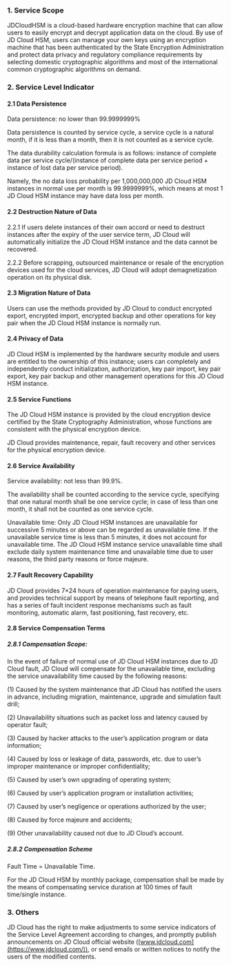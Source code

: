 ### **1. Service Scope**

 JDCloudHSM is a cloud-based hardware encryption machine that can allow users to easily encrypt and decrypt application data on the cloud. By use of JD Cloud HSM, users can manage your own keys using an encryption machine that has been authenticated by the State Encryption Administration and protect data privacy and regulatory compliance requirements by selecting domestic cryptographic algorithms and most of the international common cryptographic algorithms on demand.

### **2. Service Level Indicator**

#### **2.1 Data Persistence**

Data persistence: no lower than 99.9999999%

Data persistence is counted by service cycle, a service cycle is a natural month, if it is less than a month, then it is not counted as a service cycle.

The data durability calculation formula is as follows: instance of complete data per service cycle/(instance of complete data per service period + instance of lost data per service period).

Namely, the no data loss probability per 1,000,000,000 JD Cloud HSM instances in normal use per month is 99.9999999%, which means at most 1 JD Cloud HSM instance may have data loss per month.

#### **2.2 Destruction Nature of Data**

2.2.1 If users delete instances of their own accord or need to destruct instances after the expiry of the user service term, JD Cloud will automatically initialize the JD Cloud HSM instance and the data cannot be recovered.

2.2.2 Before scrapping, outsourced maintenance or resale of the encryption devices used for the cloud services, JD Cloud will adopt demagnetization operation on its physical disk.

#### **2.3 Migration Nature of Data**

Users can use the methods provided by JD Cloud to conduct encrypted export, encrypted import, encrypted backup and other operations for key pair when the JD Cloud HSM instance is normally run.

#### **2.4 Privacy of Data**

JD Cloud HSM is implemented by the hardware security module and users are entitled to the ownership of this instance; users can completely and independently conduct initialization, authorization, key pair import, key pair export, key pair backup and other management operations for this JD Cloud HSM instance.

#### **2.5 Service Functions**

The JD Cloud HSM instance is provided by the cloud encryption device certified by the State Cryptography Administration, whose functions are consistent with the physical encryption device.

JD Cloud provides maintenance, repair, fault recovery and other services for the physical encryption device.

#### **2.6 Service Availability**

Service availability: not less than 99.9%.

The availability shall be counted according to the service cycle, specifying that one natural month shall be one service cycle; in case of less than one month, it shall not be counted as one service cycle.

Unavailable time: Only JD Cloud HSM instances are unavailable for successive 5 minutes or above can be regarded as unavailable time. If the unavailable service time is less than 5 minutes, it does not account for unavailable time. The JD Cloud HSM instance service unavailable time shall exclude daily system maintenance time and unavailable time due to user reasons, the third party reasons or force majeure.

#### **2.7 Fault Recovery Capability**

JD Cloud provides 7×24 hours of operation maintenance for paying users, and provides technical support by means of telephone fault reporting, and has a series of fault incident response mechanisms such as fault monitoring, automatic alarm, fast positioning, fast recovery, etc.

#### **2.8 Service Compensation Terms**

##### **2.8.1 Compensation Scope:**

In the event of failure of normal use of JD Cloud HSM instances due to JD Cloud fault, JD Cloud will compensate for the unavailable time, excluding the service unavailability time caused by the following reasons:

(1) Caused by the system maintenance that JD Cloud has notified the users in advance, including migration, maintenance, upgrade and simulation fault drill;

(2) Unavailability situations such as packet loss and latency caused by operator fault;

(3) Caused by hacker attacks to the user’s application program or data information;

(4) Caused by loss or leakage of data, passwords, etc. due to user’s improper maintenance or improper confidentiality;

(5) Caused by user’s own upgrading of operating system;

(6) Caused by user’s application program or installation activities;

(7) Caused by user’s negligence or operations authorized by the user;

(8) Caused by force majeure and accidents;

(9) Other unavailability caused not due to JD Cloud’s account.

##### **2.8.2 Compensation Scheme**

Fault Time = Unavailable Time.

For the JD Cloud HSM by monthly package, compensation shall be made by the means of compensating service duration at 100 times of fault time/single instance. 

 

### **3. Others**

JD Cloud has the right to make adjustments to some service indicators of the Service Level Agreement according to changes, and promptly publish announcements on JD Cloud official website ([www.jdcloud.com](https://www.jdcloud.com/)), or send emails or written notices to notify the users of the modified contents.

